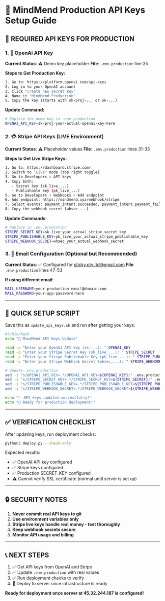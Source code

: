 # 🔐 MindMend Production API Keys Setup Guide

## 🎯 **REQUIRED API KEYS FOR PRODUCTION**

### 1. 🤖 OpenAI API Key
**Current Status**: ⚠️ Demo key placeholder
**File**: `.env.production` line 25

**Steps to Get Production Key:**
```bash
1. Go to: https://platform.openai.com/api-keys
2. Log in to your OpenAI account
3. Click "Create new secret key"
4. Name it "MindMend Production"
5. Copy the key (starts with sk-proj-... or sk-...)
```

**Update Command:**
```bash
# Replace the demo key in .env.production
OPENAI_API_KEY=sk-proj-your-actual-openai-key-here
```

### 2. 💳 Stripe API Keys (LIVE Environment)
**Current Status**: ⚠️ Placeholder values
**File**: `.env.production` lines 31-33

**Steps to Get Live Stripe Keys:**
```bash
1. Go to: https://dashboard.stripe.com/
2. Switch to "Live" mode (top right toggle)
3. Go to Developers > API keys
4. Copy both:
   - Secret key (sk_live_...)
   - Publishable key (pk_live_...)
5. Go to Developers > Webhooks > Add endpoint
6. Add endpoint: https://mindmend.xyz/webhook/stripe
7. Select events: payment_intent.succeeded, payment_intent.payment_failed
8. Copy the webhook secret (whsec_...)
```

**Update Commands:**
```bash
# Replace in .env.production
STRIPE_SECRET_KEY=sk_live_your_actual_stripe_secret_key
STRIPE_PUBLISHABLE_KEY=pk_live_your_actual_stripe_publishable_key  
STRIPE_WEBHOOK_SECRET=whsec_your_actual_webhook_secret
```

### 3. 📧 Email Configuration (Optional but Recommended)
**Current Status**: ✅ Configured for sticky.pty.ltd@gmail.com
**File**: `.env.production` lines 47-53

**If using different email:**
```bash
MAIL_USERNAME=your-production-email@domain.com
MAIL_PASSWORD=your-app-password-here
```

---

## 🚀 **QUICK SETUP SCRIPT**

Save this as `update_api_keys.sh` and run after getting your keys:

```bash
#!/bin/bash
echo "🔐 MindMend API Keys Update"

read -p "Enter your OpenAI API key (sk-...): " OPENAI_KEY
read -p "Enter your Stripe Secret Key (sk_live_...): " STRIPE_SECRET
read -p "Enter your Stripe Publishable Key (pk_live_...): " STRIPE_PUBLIC
read -p "Enter your Stripe Webhook Secret (whsec_...): " STRIPE_WEBHOOK

# Update .env.production
sed -i "s/OPENAI_API_KEY=.*/OPENAI_API_KEY=${OPENAI_KEY}/" .env.production
sed -i "s/STRIPE_SECRET_KEY=.*/STRIPE_SECRET_KEY=${STRIPE_SECRET}/" .env.production  
sed -i "s/STRIPE_PUBLISHABLE_KEY=.*/STRIPE_PUBLISHABLE_KEY=${STRIPE_PUBLIC}/" .env.production
sed -i "s/STRIPE_WEBHOOK_SECRET=.*/STRIPE_WEBHOOK_SECRET=${STRIPE_WEBHOOK}/" .env.production

echo "✅ API keys updated successfully!"
echo "🚀 Ready for production deployment!"
```

---

## ✅ **VERIFICATION CHECKLIST**

After updating keys, run deployment checks:
```bash
python3 deploy.py --check-only
```

Expected results:
- ✅ OpenAI API key configured
- ✅ Stripe keys configured
- ✅ Production SECRET_KEY configured
- ⚠️  Cannot verify SSL certificate (normal until server is set up)

---

## 🔒 **SECURITY NOTES**

1. **Never commit real API keys to git**
2. **Use environment variables only**  
3. **Stripe live keys handle real money - test thoroughly**
4. **Keep webhook secrets secure**
5. **Monitor API usage and billing**

---

## 📞 **NEXT STEPS**

1. ✅ Get API keys from OpenAI and Stripe
2. ✅ Update `.env.production` with real values
3. ✅ Run deployment checks to verify
4. 🚀 Deploy to server once infrastructure is ready

**Ready for deployment once server at 45.32.244.187 is configured!**